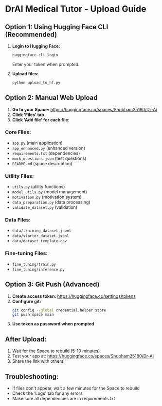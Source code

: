 # DrAI Medical Tutor - Upload Guide

## Option 1: Using Hugging Face CLI (Recommended)

1. **Login to Hugging Face:**
   ```bash
   huggingface-cli login
   ```
   Enter your token when prompted.

2. **Upload files:**
   ```bash
   python upload_to_hf.py
   ```

## Option 2: Manual Web Upload

1. **Go to your Space:** https://huggingface.co/spaces/Shubham25180/Dr-Ai
2. **Click 'Files' tab**
3. **Click 'Add file' for each file:**

### Core Files:
- `app.py` (main application)
- `app_enhanced.py` (enhanced version)
- `requirements.txt` (dependencies)
- `mock_questions.json` (test questions)
- `README.md` (space description)

### Utility Files:
- `utils.py` (utility functions)
- `model_utils.py` (model management)
- `motivation.py` (motivation system)
- `data_preparation.py` (data processing)
- `validate_dataset.py` (validation)

### Data Files:
- `data/training_dataset.jsonl`
- `data/starter_dataset.jsonl`
- `data/dataset_template.csv`

### Fine-tuning Files:
- `fine_tuning/train.py`
- `fine_tuning/inference.py`

## Option 3: Git Push (Advanced)

1. **Create access token:** https://huggingface.co/settings/tokens
2. **Configure git:**
   ```bash
   git config --global credential.helper store
   git push space main
   ```
3. **Use token as password when prompted**

## After Upload:
1. Wait for the Space to rebuild (5-10 minutes)
2. Test your app at: https://huggingface.co/spaces/Shubham25180/Dr-Ai
3. Share the link with others!

## Troubleshooting:
- If files don't appear, wait a few minutes for the Space to rebuild
- Check the 'Logs' tab for any errors
- Make sure all dependencies are in requirements.txt

